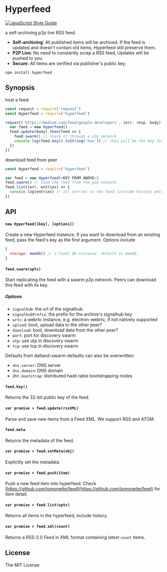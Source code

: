 # Hyperfeed

[![JavaScript Style Guide](https://img.shields.io/badge/code%20style-standard-brightgreen.svg)](http://standardjs.com/)

a self-archiving p2p live RSS feed.

* **Self-archiving**: All published items will be archived. If the feed is updated and doesn't contain old items, Hyperfeed still preserve them.
* **P2P Live**: No need to constantly scrap a RSS feed, Updates will be pushed to you.
* **Secure**: All items are verified via publisher's public key.

```
npm install hyperfeed
```

## Synopsis

host a feed:

```js
const request = require('request')
const Hyperfeed = require('hyperfeed')

request('https://medium.com/feed/google-developers', (err, resp, body) => {
  var feed = new Hyperfeed()
  feed.update(body).then(feed => {
    feed.swarm() // share it through a p2p network
    console.log(feed.key().toString('hex')) // this will be the key for discovering
  })
})
```

download feed from peer

```js
const Hyperfeed = require('hyperfeed')

var feed = new Hyperfeed(<KEY FROM ABOVE>)
feed.swarm() // load the feed from the p2p network
feed.list((err, entries) => {
  console.log(entries) // all entries in the feed (include history entries)
})
```

## API

#### `new Hyperfeed([key], [options])`

Create a new Hyperfeed instance. If you want to download from an existing feed, pass the feed's key as the first argument. Options include

```js
{
  storage: memdb() // a level db instance. default to memdb.
}
```

#### `feed.swarm(opts)`

Start replicating the feed with a swarm p2p network. Peers can download this feed with its key.

##### Options

* `signalhub`: the url of the signalhub.
* `signalhubPrefix`: the prefix for the archive's signalhub key
* `wrtc`: a webrtc instance, e.g. electron-webrtc, if not natively supported
* `upload`: bool, upload data to the other peer?
* `download`: bool, download data from the other peer?
* `port`: port for discovery swarm
* `utp`: use utp in discovery swarm
* `tcp`: use tcp in discovery swarm

Defaults from datland-swarm-defaults can also be overwritten:

* `dns.server`: DNS server
* `dns.domain`: DNS domain
* `dht.bootstrap`: distributed hash table bootstrapping nodes

#### `feed.key()`

Returns the 32-bit public key of the feed.

#### `var promise = feed.update(rssXML)`

Parse and save new items from a Feed XML. We support RSS and ATOM.

#### `feed.meta`

Returns the metadata of the feed.

#### `var promise = feed.setMeta(obj)`

Explicitly set the metadata

#### `var promise = feed.push(item)`

Push a new feed item into hyperfeed. Check [https://github.com/jpmonette/feed](https://github.com/jpmonette/feed) for item detail.

#### `var promise = feed.list(opts)`

Returns all items in the hyperfeed, include history.

#### `var promise = feed.xml(count)`

Returns a RSS-2.0 Feed in XML format containing latest `count` items.

## License

The MIT License
